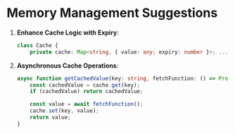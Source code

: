 # Memory Management Suggestions

1. **Enhance Cache Logic with Expiry**:
   ```typescript
   class Cache {
       private cache: Map<string, { value: any; expiry: number }>; ... (continued)
   ```

2. **Asynchronous Cache Operations**:
   ```typescript
   async function getCachedValue(key: string, fetchFunction: () => Promise<any>): Promise<any> {
       const cachedValue = cache.get(key);
       if (cachedValue) return cachedValue;

       const value = await fetchFunction();
       cache.set(key, value);
       return value;
   }
   ```